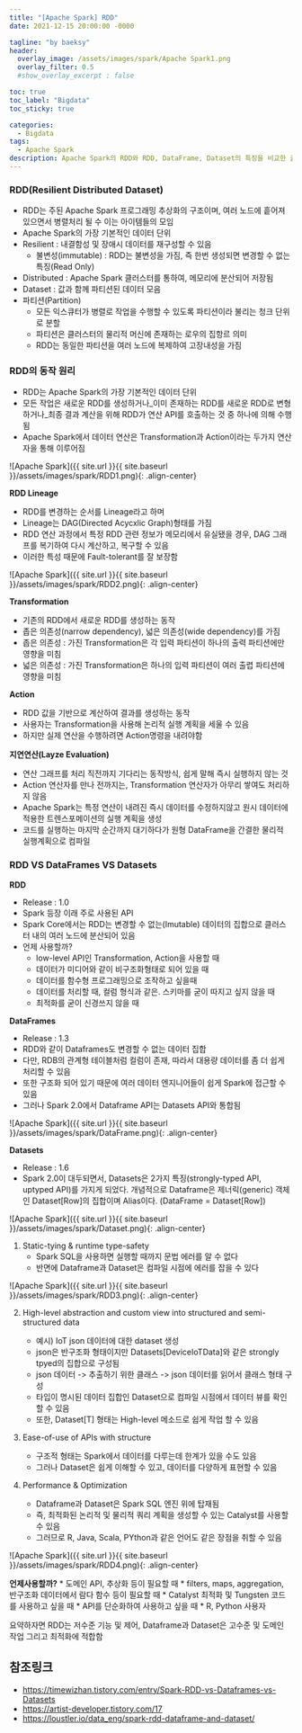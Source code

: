 ```yaml
---
title: "[Apache Spark] RDD"
date: 2021-12-15 20:00:00 -0000

tagline: "by baeksy"
header:
  overlay_image: /assets/images/spark/Apache Spark1.png
  overlay_filter: 0.5
  #show_overlay_excerpt : false

toc: true
toc_label: "Bigdata"
toc_sticky: true

categories: 
  - Bigdata
tags: 
  - Apache Spark
description: Apache Spark의 RDD와 RDD, DataFrame, Dataset의 특징을 비교한 글입니다.
---
```


### RDD(Resilient Distributed Dataset)
* RDD는 주된 Apache Spark 프로그래밍 추상화의 구조이며, 여러 노드에 흩어져 있으면서 병렬처리 될 수 이는 아이템들의 모임
* Apache Spark의 가장 기본적인 데이터 단위
* Resilient : 내결함성 및 장애시 데이터를 재구성할 수 있음
	* 불변성(immutable) : RDD는 불변성을 가짐, 즉 한번 생성되면 변경할 수 없는 특징(Read Only)
* Distributed : Apache Spark 클러스터를 통하여, 메모리에 분산되어 저장됨
* Dataset : 값과 함께 파티션된 데이터 모음
* 파티션(Partition)
	* 모든 익스큐터가 병렬로 작업을 수행할 수 있도록 파티션이라 불리는 청크 단위로 분할
	* 파티션은 클러스터의 물리적 머신에 존재하는 로우의 집항르 의미
	* RDD는 동일한 파티션을 여러 노드에 복제하여 고장내성을 가짐

### RDD의 동작 원리
* RDD는 Apache Spark의 가장 기본적인 데이터 단위
* 모든 작업은 새로운 RDD를 생성하거나_이미 존재하는 RDD를 새로운 RDD로 변형하거나_최종 결과 계산을 위해 RDD가 연산 API를 호출하는 것 중 하나에 의해 수행됨
* Apache Spark에서 데이터 연산은 Transformation과 Action이라는 두가지 연산자을 통해 이루어짐

![Apache Spark]({{ site.url }}{{ site.baseurl }}/assets/images/spark/RDD1.png){: .align-center}

**RDD Lineage**
* RDD를 변경하는 순서를 Lineage라고 하며
* Lineage는 DAG(Directed Acycxlic Graph)형태를 가짐
* RDD 연산 과정에서 특정 RDD 관련 정보가 메모리에서 유실됐을 경우, DAG 그래프를 복기하여 다시 계산하고, 복구할 수 있음
* 이러한 특성 때문에 Fault-tolerant를 잘 보장함

![Apache Spark]({{ site.url }}{{ site.baseurl }}/assets/images/spark/RDD2.png){: .align-center}

**Transformation**
* 기존의 RDD에서 새로운 RDD를 생성하는 동작
* 좁은 의존성(narrow dependency), 넓은 의존성(wide dependency)를 가짐
* 좁은 의존성 : 가진 Transformation은 각 입력 파티션이 하나의 출력 파티션에만 영향을 미침
* 넓은 의존성 : 가진 Transformation은 하나의 입력 파티션이 여러 출렵 파티션에 영향을 미침
		
**Action**
* RDD 값을 기반으로 계산하여 결과를 생성하는 동작
* 사용자는 Transformation을 사용해 논리적 실행 계획을 세울 수 있음
* 하지만 실제 연산을 수행하려면 Action명령을 내려야함

**지연연산(Layze Evaluation)**
* 연산 그래프를 처리 직전까지 기다리는 동작방식, 쉽게 말해 즉시 실행하지 않는 것
* Action 연산자를 만나 전까지는, Transformation 연산자가 아무리 쌓여도 처리하지 않음
* Apache Spark는 특정 연산이 내려진 즉시 데이터를 수정하지않고 원시 데이터에 적용한 트렌스포메이션의 실행 계획을 생성
* 코드를 실행하는 마지막 순간까지 대기하다가 원형 DataFrame을 간결한 물리적 실행계획으로 컴파일

### RDD VS DataFrames VS Datasets

**RDD**
* Release : 1.0
* Spark 등장 이래 주로 사용된 API
* Spark  Core에서는 RDD는 변경할 수 없는(Imutable) 데이터의 집합으로  클러스터 내의 여러 노드에 분산되어 있음
* 언제 사용할까?
	* low-level API인 Transformation, Action을 사용할 때
	* 데이터가 미디어와 같이 비구조화형태로 되어 있을 때
	* 데이터를 함수형 프로그래밍으로 조작하고 싶을때
	* 데이터를 처리할 때, 컬럼 형식과 같은. 스키마를 굳이 따지고 싶지 않을 때
	* 최적화를 굳이 신경쓰지 않을 때
	
**DataFrames**
* Release : 1.3
* RDD와 같이 Dataframes도 변경할 수 없는 데이터 집합
* 다만, RDB의 관계형 테이블처럼 컬럼이 존재, 따라서 대용량 데이터를 좀 더 쉽게 처리할 수 있음
* 또한 구조화 되어 있기 때문에 여러 데이터 엔지니어들이 쉽게 Spark에 접근할 수 있음
* 그러나 Spark 2.0에서 Dataframe API는 Datasets API와 통합됨

![Apache Spark]({{ site.url }}{{ site.baseurl }}/assets/images/spark/DataFrame.png){: .align-center}

**Datasets**
* Release : 1.6
* Spark 2.0이 대두되면서, Datasets은 2가지 특징(strongly-typed API, uptyped API)를 가지게 되었다. 개념적으로 Dataframe은 제너릭(generic) 객체인 Dataset[Row]의 집합이며 Alias이다. (DataFrame = Dataset[Row])

![Apache Spark]({{ site.url }}{{ site.baseurl }}/assets/images/spark/Dataset.png){: .align-center}

1. Static-tying & runtime type-safety
   * Spark SQL을 사용하면 실행할 때까지 문법 에러를 알 수 없다
   * 반면에 Dataframe과 Dataset은 컴파일 시점에 에러를 잡을 수 있다

![Apache Spark]({{ site.url }}{{ site.baseurl }}/assets/images/spark/RDD3.png){: .align-center}

2. High-level abstraction and custom view into structured and semi-structured data
   * 예시) IoT json 데이터에 대한 dataset 생성
   	* json은 반구조화 형태이지만 Datasets[DeviceIoTData]와 같은 strongly tpyed의 집합으로 구성됨
   	* json 데이터 -> 추출하기 위한 클래스 -> json 데이터를 읽어서 클래스 형태 구성
   * 타입이 명시된 데이터 집합인 Dataset으로 컴파일 시점에서 데이터 뷰를 확인할 수 있음
   * 또한, Dataset[T] 형태는 High-level 메소드로 쉽게 작업 할 수 있음

3. Ease-of-use of APIs with structure
   * 구조적 형태는 Spark에서 데이터를 다루는데 한계가 있을 수도 있음
   * 그러나 Dataset은 쉽게 이해할 수 있고, 데이터를 다양하게 표현할 수 있음
  
4. Performance & Optimization
   * Dataframe과 Dataset은 Spark SQL 엔진 위에 탑재됨
   * 즉, 최적화된 논리적 및 물리적 쿼리 계획을 생성할 수 있는 Catalyst를 사용할 수 있음
   * 그러므로 R, Java, Scala, PYthon과 같은 언어도 같은 장점을 취할 수 있음

![Apache Spark]({{ site.url }}{{ site.baseurl }}/assets/images/spark/RDD4.png){: .align-center}

**언제사용할까?**
	* 도메인 API, 추상화 등이 필요할 때
	* filters, maps, aggregation, 반구조화 데이터에서 람다 함수 등이 필요할 때
	* Catalyst 최적화 및 Tungsten 코드를 사용하고 싶을 때
	* API를 단순화하여 사용하고 싶을 때
	* R, Python 사용자

요약하자면 RDD는 저수준 기능 및 제어, Dataframe과 Dataset은 고수준 및 도메인 작업 그리고 최적화에 적합함

## 참조링크
* https://timewizhan.tistory.com/entry/Spark-RDD-vs-Dataframes-vs-Datasets
* https://artist-developer.tistory.com/17
* https://loustler.io/data_eng/spark-rdd-dataframe-and-dataset/
